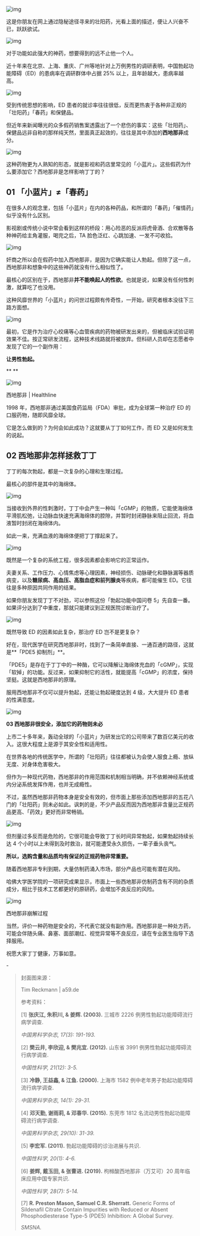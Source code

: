 ![img](https://mmbiz.qpic.cn/mmbiz_png/SlOqFKqEO4EUOTTOKgEYRsTBeUFDSaltZhbicTiaYuTtQ13qy74HV8Uy16WXKZmpqRkNiaoYPF29Wico6r1gpKkPXA/640?wx_fmt=png)



这是你朋友在网上通过隐秘途径寻来的壮阳药，光看上面的描述，便让人兴奋不已，跃跃欲试。



![img](https://mmbiz.qpic.cn/mmbiz_gif/SlOqFKqEO4EUOTTOKgEYRsTBeUFDSaltKmOnrAIBicw44AngP9amyqGGBDicy77VN1eKFVqGLbzzoY7oPJUyKzGg/640?wx_fmt=gif)



对于功能如此强大的神药，想要得到的远不止他一个人。



近十年来在北京、上海、重庆、广州等地针对上万例男性的调研表明，中国勃起功能障碍（ED）的患病率在调研群体中占据 25% 以上，且年龄越大，患病率越高。



![img](https://mmbiz.qpic.cn/mmbiz_png/SlOqFKqEO4EUOTTOKgEYRsTBeUFDSaltJS1z1HgcGlu7sKQB15KZ8QEjj0ibfiaNu5qKCWLBtKcg2jibu1KAQUUtw/640?wx_fmt=png)



受到传统思想的影响，ED 患者的就诊率往往很低，反而更热衷于各种非正规的「壮阳药」「春药」和保健品。



但近年来新闻曝光的众多假药销售案透露出了一个悲伤的事实：这些「壮阳药」、保健品远非自称的那样纯天然，里面真正起效的，往往是其中添加的**西地那非**成分。



![img](https://mmbiz.qpic.cn/mmbiz_gif/SlOqFKqEO4EUOTTOKgEYRsTBeUFDSaltH9SXVAwa1IccIZQVOv3fXImuq9cfnbicZUucicu0l3jzKbyvg4va0SAw/640?wx_fmt=gif)



这种药物更为人熟知的形态，就是影视和药店里常见的「小蓝片」。这些假药为什么要添加它？西地那非是怎样影响丁丁的？





## **01 「小蓝片」≠「春药」**



在很多人的观念里，包括「小蓝片」在内的各种药品，和所谓的「春药」「催情药」似乎没有什么区别。



影视剧或传统小说中常会看到这样的桥段：用心险恶的反派将虎骨酒、合欢散等各种神药给主角灌服，喝完之后，TA 脸色泛红、心跳加速、一发不可收拾。



![img](https://mmbiz.qpic.cn/mmbiz_gif/SlOqFKqEO4EUOTTOKgEYRsTBeUFDSaltCcSjxtAl6vQOgQP9TuicUvKtx8gJ9iaJp2OxXZDc6nR4O7iauVBtfzZMw/640?wx_fmt=gif)



奸商之所以会在假药中加入西地那非，是因为它确实能让人勃起。但除了这一点，西地那非和想象中的这些神药就没有什么相似性了。



最核心的区别在于，西地那非**并不能唤起人的性欲**。也就是说，如果没有任何性刺激，就算吃了也没用。



这种风靡世界的「小蓝片」的问世过程颇有传奇性，一开始，研究者根本没往下三路方面想。



![img](https://mmbiz.qpic.cn/mmbiz_png/SlOqFKqEO4EUOTTOKgEYRsTBeUFDSaltOkjtS3ahcWibGIHUhRMXrja1GKibic6USiaY22yEaCUyDN2SKg3IKSAu8w/640?wx_fmt=png)



最初，它是作为治疗心绞痛等心血管疾病的药物被研发出来的，但被临床试验证明效果不佳。按正常研发流程，这种技术线路就将被放弃。但科研人员却在志愿者中发现了它的一个副作用：



**让男性勃起。**

**
**

![img](https://mmbiz.qpic.cn/mmbiz_png/SlOqFKqEO4EUOTTOKgEYRsTBeUFDSaltAiaIrxpNLUvseb6boISNGWbmJen4dJy2bSicpia2u21RyQt0iadmLrFCrQ/640?wx_fmt=png)

西地那非 | Healthline



1998 年，西地那非通过美国食药监局（FDA）审批，成为全球第一种治疗 ED 的口服药物，随即风靡全球。



它是怎么做到的？为何会如此成功？这就要从丁丁如何工作，而 ED 又是如何发生的说起。





## **02 西地那非怎样拯救丁丁**



丁丁的每次勃起，都是一次复杂的心理和生理过程。



最核心的部件是其中的海绵体。



![img](https://mmbiz.qpic.cn/mmbiz_png/SlOqFKqEO4EUOTTOKgEYRsTBeUFDSaltBKjbflusHzjZ68Lt3byxc6oAJHNR0OOHOVK5xl0EiaNGWmjynI28Khg/640?wx_fmt=png)



当接收到外界的性刺激时，丁丁中会产生一种叫「cGMP」的物质，它能使海绵体平滑肌松弛，让动脉血快速充满海绵体的腔隙，并暂时封闭静脉来阻止回流，将血液暂时封闭在海绵体内。



如此一来，充满血液的海绵体便把丁丁撑起来了。



![img](https://mmbiz.qpic.cn/mmbiz_png/SlOqFKqEO4EUOTTOKgEYRsTBeUFDSalt3dicqdXwKk5UyhFicFp8ia1YqsH4vGXG6SD77lxiaiaJrAmQ6FtUAkQnbCQ/640?wx_fmt=png)



既然是一个复杂的系统工程，很多因素都会影响它的正常运作。



夫妻关系、工作压力、心情焦虑等心理因素，神经损伤、动脉硬化和静脉漏等器质病变，以及**糖尿病、高血压、高脂血症和前列腺炎**等疾病，都可能催生 ED。它往往是多种原因共同作用的结果。



如果你朋友发现丁丁不对劲，可以参照这份「勃起功能中国问卷 5」先自查一番。如果评分达到了中重度，那就只能建议到正规医院诊断治疗了。



![img](https://mmbiz.qpic.cn/mmbiz_png/SlOqFKqEO4EUOTTOKgEYRsTBeUFDSalthjSJRA4qWKnNo5bW53EXcZtCu1pxelpPmxsILu21EmzooibnPibyq1FQ/640?wx_fmt=png)



既然导致 ED 的因素如此复杂，那治疗 ED 岂不是更复杂？



好在，现代医学在研究西地那非时，找到了一条简单直接、一通百通的路径，这就是**「PDE5 抑制剂」**。



「PDE5」是存在于丁丁中的一种酶，它可以降解让海绵体充血的「cGMP」，实现「软掉」的功能。反过来，如果抑制它的活性，就能提高「cGMP」的浓度，保持坚挺。这就是西地那非的原理。



服用西地那非不仅可以提升勃起，还能让勃起硬度达到 4 级，大大提升 ED 患者的性满意度。



![img](https://mmbiz.qpic.cn/mmbiz_png/SlOqFKqEO4EUOTTOKgEYRsTBeUFDSalteRcib2cHkGML277DbPyFoQm89ibNZDlLkwzLfmPkuqHwBLWd6sIO9biaQ/640?wx_fmt=png)





**03 西地那非很安全，添加它的药物则未必**



上市二十多年来，轰动全球的「小蓝片」为研发出它的公司带来了数百亿美元的收入。这很大程度上是源于其安全性和适用性。



在世界各地的传统医学中，所谓的「壮阳药」往往都被认为会使人服食上瘾、放纵无度、对身体危害极大。



但作为一种现代药物，西地那非的作用范围和机制相当明确，并不依赖神经系统或内分泌系统发挥作用，也并无成瘾性。



不过，虽然西地那非药物本身是安全有效的，但市面上那些添加西地那非的五花八门的「壮阳药」则未必如此。讽刺的是，不少产品反而因为西地那非含量比正规药品更高、「药效」更好而非常畅销。



![img](https://mmbiz.qpic.cn/mmbiz_png/SlOqFKqEO4EUOTTOKgEYRsTBeUFDSaltQ57Gfv1D5JuwhaX5wIMrmPic6wFgwbiaCJyuq81UCD3cia6icnJ2ibV3tgg/640?wx_fmt=png)



但剂量过多反而是危险的，它很可能会导致丁丁长时间异常勃起，如果勃起持续长达 4 个小时以上未得到及时救治，就可能遭受永久损伤，一辈子垂头丧气。



**所以，选购含量和品质均有保证的正规药物非常重要。**



随着西地那非专利到期，大量仿制药涌入市场，部分产品也可能有潜在风险。



哈佛大学医学院的一项研究成果显示，市面上一些西地那非仿制药含有不同的杂质成分，相比于技术工艺都更好的原研药，会增加不良反应的风险。



![img](https://mmbiz.qpic.cn/mmbiz_gif/SlOqFKqEO4EUOTTOKgEYRsTBeUFDSalt5GlAQVdAzaVpkVOfpTkicjXYw8iajJriaHia6TpXm0oQ6kicNq4NAqfiatow/640?wx_fmt=gif)

西地那非崩解过程



当然，评价一种药物是安全的，不代表它就没有副作用。西地那非是一种处方药，可能会伴随头痛、鼻塞、面部潮红、视觉异常等不良反应，请在专业医生指导下选择服用。



祝愿大家丁丁健康，万事如意。



\-



> 封面图来源：
>
> 
>
> Tim Reckmann | a59.de
>
> 
>
> 参考资料：
>
> 
>
> [1] **张庆江, 朱积川, & 姜辉. (2003).** 三城市 2226 例男性勃起功能障碍流行病学调查.
>
> *中国男科学杂志, 17(3): 191-193.*
>
> 
>
> [2] **樊云井, 李欣迎, & 樊兆宜. (2012).** 山东省 3991 例男性勃起功能障碍流行病学调查.
>
> *中国性科学, 21(12): 3-5.*
>
> 
>
> [3] **冷静, 王益鑫, & 江鱼. (2000).** 上海市 1582 例中老年男子勃起功能障碍流行病学调查.
>
> *中国男科学杂志, 14(1): 29-31.*
>
> 
>
> [4] **邓天勤, 谢雨莉, & 邓春华. (2015).** 东莞市 1812 名流动男性勃起功能障碍流行病学调查.
>
> *中国男科学杂志, 29(10): 31-39.*
>
> 
>
> [5] **李宏军. (2011).** 勃起功能障碍的诊治进展与共识.
>
> *中国性科学, 20(1): 4-6.*
>
> 
>
> [6] **姜辉, 戴玉田, & 张曹进. (2019).** 枸橼酸西地那非（万艾可）20 周年临床应用中国专家共识.
>
> *中国性科学, 28(7): 5-14.*
>
> 
>
> [7] **R. Preston Mason, Samuel C.R. Sherratt.** Generic Forms of Sildenafil Citrate Contain Impurities with Reduced or Absent Phosphodiesterase Type-5 (PDE5) Inhibition: A Global Survey.
>
> *SMSNA.*